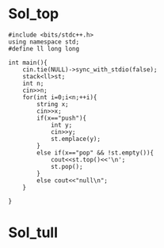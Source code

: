 # Sol_top

    #include <bits/stdc++.h>
    using namespace std;
    #define ll long long
    
    int main(){
        cin.tie(NULL)->sync_with_stdio(false);
        stack<ll>st;
        int n;
        cin>>n;
        for(int i=0;i<n;++i){
            string x;
            cin>>x;
            if(x=="push"){
                int y;
                cin>>y;
                st.emplace(y);
            }
            else if(x=="pop" && !st.empty()){
                cout<<st.top()<<'\n';
                st.pop();
            }
            else cout<<"null\n";
        }

    }

# Sol_tull
